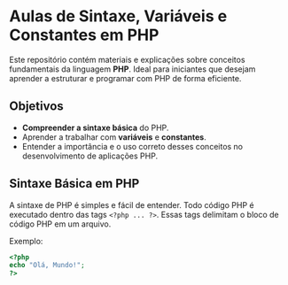 #  Aulas de Sintaxe, Variáveis e Constantes em PHP

Este repositório contém materiais e explicações sobre conceitos fundamentais da linguagem **PHP**. Ideal para iniciantes que desejam aprender a estruturar e programar com PHP de forma eficiente.

##  Objetivos

- **Compreender a sintaxe básica** do PHP.
- Aprender a trabalhar com **variáveis** e **constantes**.
- Entender a importância e o uso correto desses conceitos no desenvolvimento de aplicações PHP.


##  Sintaxe Básica em PHP

A sintaxe de PHP é simples e fácil de entender. Todo código PHP é executado dentro das tags `<?php ... ?>`. Essas tags delimitam o bloco de código PHP em um arquivo. 

Exemplo:

```php
<?php
echo "Olá, Mundo!";
?>



